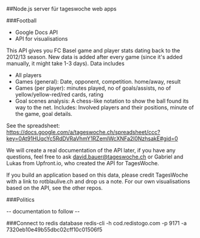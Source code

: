 ##Node.js server für tageswoche web apps

###Football

- Google Docs API
- API for visualisations

This API gives you FC Basel game and player stats dating back to the 2012/13 season. New data is added after every game (since it's added manually, it might take 1-3 days).
Data includes
- All players
- Games (general): Date, opponent, competition. home/away, result
- Games (per player): minutes played, no of goals/assists, no of yellow/yellow-red/red cards, rating
- Goal scenes analysis: A chess-like notation to show the ball found its way to the net. Includes: Involved players and their positions, minute of the game, goal details.

See the spreadsheet: https://docs.google.com/a/tageswoche.ch/spreadsheet/ccc?key=0At91HUqcYc5RdDVRaVhmY1RZemlWcXNFa2l0NzhsakE#gid=0

We will create a real documentation of the API later, if you have any questions, feel free to ask david.bauer@tageswoche.ch or Gabriel and Lukas from Upfront.io, who created the API for TagesWoche.

If you build an application based on this data, please credit TagesWoche with a link to rotblaulive.ch and drop us a note. 
For our own visualisations based on the API, see the other repos.

###Politics

-- documentation to follow --

###Connect to redis database
redis-cli -h cod.redistogo.com -p 9171 -a 7320eb10e49b55dbc02cff10c01506f5
